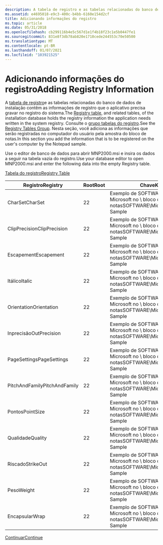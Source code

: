 ```yaml
---
description: A tabela de registro e as tabelas relacionadas do banco de dados de instalação contêm as informações de registro que o aplicativo precisa gravar no registro do sistema.
ms.assetid: e4695018-e9c3-400c-b4bb-6160e154d2cf
title: Adicionando informações do registro
ms.topic: article
ms.date: 05/31/2018
ms.openlocfilehash: cb299116b4e5c567d1e1f4b18f23c1e5b0447fe1
ms.sourcegitcommit: 831e8f3db78ab820e1710cede244553c70e50500
ms.translationtype: MT
ms.contentlocale: pt-BR
ms.lasthandoff: 01/07/2021
ms.locfileid: "103921525"
---
```

# <a name="adding-registry-information"></a><span data-ttu-id="0cc6d-103">Adicionando informações do registro</span><span class="sxs-lookup"><span data-stu-id="0cc6d-103">Adding Registry Information</span></span>

<span data-ttu-id="0cc6d-104">A [tabela de registro](registry-table.md)e as tabelas relacionadas do banco de dados de instalação contêm as informações de registro que o aplicativo precisa gravar no registro do sistema.</span><span class="sxs-lookup"><span data-stu-id="0cc6d-104">The [Registry table](registry-table.md), and related tables, of the installation database holds the registry information the application needs written in the system registry.</span></span> <span data-ttu-id="0cc6d-105">Consulte o [grupo tabelas do registro](registry-tables-group.md).</span><span class="sxs-lookup"><span data-stu-id="0cc6d-105">See the [Registry Tables Group](registry-tables-group.md).</span></span> <span data-ttu-id="0cc6d-106">Nesta seção, você adiciona as informações que serão registradas no computador do usuário pela amostra do bloco de notas.</span><span class="sxs-lookup"><span data-stu-id="0cc6d-106">In this section you add the information that is to be registered on the user's computer by the Notepad sample.</span></span>

<span data-ttu-id="0cc6d-107">Use o editor de banco de dados para abrir MNP2000.msi e insira os dados a seguir na tabela vazia do registro.</span><span class="sxs-lookup"><span data-stu-id="0cc6d-107">Use your database editor to open MNP2000.msi and enter the following data into the empty Registry table.</span></span>

[<span data-ttu-id="0cc6d-108">Tabela do registro</span><span class="sxs-lookup"><span data-stu-id="0cc6d-108">Registry Table</span></span>](registry-table.md)



| <span data-ttu-id="0cc6d-109">Registro</span><span class="sxs-lookup"><span data-stu-id="0cc6d-109">Registry</span></span>       | <span data-ttu-id="0cc6d-110">Root</span><span class="sxs-lookup"><span data-stu-id="0cc6d-110">Root</span></span> | <span data-ttu-id="0cc6d-111">Chave</span><span class="sxs-lookup"><span data-stu-id="0cc6d-111">Key</span></span>                                 | <span data-ttu-id="0cc6d-112">Nome</span><span class="sxs-lookup"><span data-stu-id="0cc6d-112">Name</span></span>             | <span data-ttu-id="0cc6d-113">Valor</span><span class="sxs-lookup"><span data-stu-id="0cc6d-113">Value</span></span>    | <span data-ttu-id="0cc6d-114">Componente\_</span><span class="sxs-lookup"><span data-stu-id="0cc6d-114">Component\_</span></span> |
|----------------|------|-------------------------------------|------------------|----------|-------------|
| <span data-ttu-id="0cc6d-115">CharSet</span><span class="sxs-lookup"><span data-stu-id="0cc6d-115">CharSet</span></span>        | <span data-ttu-id="0cc6d-116">2</span><span class="sxs-lookup"><span data-stu-id="0cc6d-116">2</span></span>    | <span data-ttu-id="0cc6d-117">Exemplo de SOFTWARE da \\ Microsoft no \\ bloco de notas</span><span class="sxs-lookup"><span data-stu-id="0cc6d-117">SOFTWARE\\Microsoft\\Notepad Sample</span></span> | <span data-ttu-id="0cc6d-118">lfCharSet</span><span class="sxs-lookup"><span data-stu-id="0cc6d-118">lfCharSet</span></span>        | <span data-ttu-id="0cc6d-119">\#0</span><span class="sxs-lookup"><span data-stu-id="0cc6d-119">\#0</span></span>      | <span data-ttu-id="0cc6d-120">Bloco de notas</span><span class="sxs-lookup"><span data-stu-id="0cc6d-120">Notepad</span></span>     |
| <span data-ttu-id="0cc6d-121">ClipPrecision</span><span class="sxs-lookup"><span data-stu-id="0cc6d-121">ClipPrecision</span></span>  | <span data-ttu-id="0cc6d-122">2</span><span class="sxs-lookup"><span data-stu-id="0cc6d-122">2</span></span>    | <span data-ttu-id="0cc6d-123">Exemplo de SOFTWARE da \\ Microsoft no \\ bloco de notas</span><span class="sxs-lookup"><span data-stu-id="0cc6d-123">SOFTWARE\\Microsoft\\Notepad Sample</span></span> | <span data-ttu-id="0cc6d-124">lfClipPrecision</span><span class="sxs-lookup"><span data-stu-id="0cc6d-124">lfClipPrecision</span></span>  | <span data-ttu-id="0cc6d-125">\#2</span><span class="sxs-lookup"><span data-stu-id="0cc6d-125">\#2</span></span>      | <span data-ttu-id="0cc6d-126">Bloco de notas</span><span class="sxs-lookup"><span data-stu-id="0cc6d-126">Notepad</span></span>     |
| <span data-ttu-id="0cc6d-127">Escapement</span><span class="sxs-lookup"><span data-stu-id="0cc6d-127">Escapement</span></span>     | <span data-ttu-id="0cc6d-128">2</span><span class="sxs-lookup"><span data-stu-id="0cc6d-128">2</span></span>    | <span data-ttu-id="0cc6d-129">Exemplo de SOFTWARE da \\ Microsoft no \\ bloco de notas</span><span class="sxs-lookup"><span data-stu-id="0cc6d-129">SOFTWARE\\Microsoft\\Notepad Sample</span></span> | <span data-ttu-id="0cc6d-130">lfFaceName</span><span class="sxs-lookup"><span data-stu-id="0cc6d-130">lfFaceName</span></span>       | <span data-ttu-id="0cc6d-131">FixedSys</span><span class="sxs-lookup"><span data-stu-id="0cc6d-131">FixedSys</span></span> | <span data-ttu-id="0cc6d-132">Bloco de notas</span><span class="sxs-lookup"><span data-stu-id="0cc6d-132">Notepad</span></span>     |
| <span data-ttu-id="0cc6d-133">Itálico</span><span class="sxs-lookup"><span data-stu-id="0cc6d-133">Italic</span></span>         | <span data-ttu-id="0cc6d-134">2</span><span class="sxs-lookup"><span data-stu-id="0cc6d-134">2</span></span>    | <span data-ttu-id="0cc6d-135">Exemplo de SOFTWARE da \\ Microsoft no \\ bloco de notas</span><span class="sxs-lookup"><span data-stu-id="0cc6d-135">SOFTWARE\\Microsoft\\Notepad Sample</span></span> | <span data-ttu-id="0cc6d-136">lfItalic</span><span class="sxs-lookup"><span data-stu-id="0cc6d-136">lfItalic</span></span>         | <span data-ttu-id="0cc6d-137">\#0</span><span class="sxs-lookup"><span data-stu-id="0cc6d-137">\#0</span></span>      | <span data-ttu-id="0cc6d-138">Bloco de notas</span><span class="sxs-lookup"><span data-stu-id="0cc6d-138">Notepad</span></span>     |
| <span data-ttu-id="0cc6d-139">Orientation</span><span class="sxs-lookup"><span data-stu-id="0cc6d-139">Orientation</span></span>    | <span data-ttu-id="0cc6d-140">2</span><span class="sxs-lookup"><span data-stu-id="0cc6d-140">2</span></span>    | <span data-ttu-id="0cc6d-141">Exemplo de SOFTWARE da \\ Microsoft no \\ bloco de notas</span><span class="sxs-lookup"><span data-stu-id="0cc6d-141">SOFTWARE\\Microsoft\\Notepad Sample</span></span> | <span data-ttu-id="0cc6d-142">lfOrientation</span><span class="sxs-lookup"><span data-stu-id="0cc6d-142">lfOrientation</span></span>    | <span data-ttu-id="0cc6d-143">\#0</span><span class="sxs-lookup"><span data-stu-id="0cc6d-143">\#0</span></span>      | <span data-ttu-id="0cc6d-144">Bloco de notas</span><span class="sxs-lookup"><span data-stu-id="0cc6d-144">Notepad</span></span>     |
| <span data-ttu-id="0cc6d-145">Inprecisão</span><span class="sxs-lookup"><span data-stu-id="0cc6d-145">OutPrecision</span></span>   | <span data-ttu-id="0cc6d-146">2</span><span class="sxs-lookup"><span data-stu-id="0cc6d-146">2</span></span>    | <span data-ttu-id="0cc6d-147">Exemplo de SOFTWARE da \\ Microsoft no \\ bloco de notas</span><span class="sxs-lookup"><span data-stu-id="0cc6d-147">SOFTWARE\\Microsoft\\Notepad Sample</span></span> | <span data-ttu-id="0cc6d-148">lfOutPrecision</span><span class="sxs-lookup"><span data-stu-id="0cc6d-148">lfOutPrecision</span></span>   | <span data-ttu-id="0cc6d-149">\#1</span><span class="sxs-lookup"><span data-stu-id="0cc6d-149">\#1</span></span>      | <span data-ttu-id="0cc6d-150">Bloco de notas</span><span class="sxs-lookup"><span data-stu-id="0cc6d-150">Notepad</span></span>     |
| <span data-ttu-id="0cc6d-151">PageSettings</span><span class="sxs-lookup"><span data-stu-id="0cc6d-151">PageSettings</span></span>   | <span data-ttu-id="0cc6d-152">2</span><span class="sxs-lookup"><span data-stu-id="0cc6d-152">2</span></span>    | <span data-ttu-id="0cc6d-153">Exemplo de SOFTWARE da \\ Microsoft no \\ bloco de notas</span><span class="sxs-lookup"><span data-stu-id="0cc6d-153">SOFTWARE\\Microsoft\\Notepad Sample</span></span> | <span data-ttu-id="0cc6d-154">fSavePageSetting</span><span class="sxs-lookup"><span data-stu-id="0cc6d-154">fSavePageSetting</span></span> | <span data-ttu-id="0cc6d-155">\#0</span><span class="sxs-lookup"><span data-stu-id="0cc6d-155">\#0</span></span>      | <span data-ttu-id="0cc6d-156">Bloco de notas</span><span class="sxs-lookup"><span data-stu-id="0cc6d-156">Notepad</span></span>     |
| <span data-ttu-id="0cc6d-157">PitchAndFamily</span><span class="sxs-lookup"><span data-stu-id="0cc6d-157">PitchAndFamily</span></span> | <span data-ttu-id="0cc6d-158">2</span><span class="sxs-lookup"><span data-stu-id="0cc6d-158">2</span></span>    | <span data-ttu-id="0cc6d-159">Exemplo de SOFTWARE da \\ Microsoft no \\ bloco de notas</span><span class="sxs-lookup"><span data-stu-id="0cc6d-159">SOFTWARE\\Microsoft\\Notepad Sample</span></span> | <span data-ttu-id="0cc6d-160">lfPitchAndFamily</span><span class="sxs-lookup"><span data-stu-id="0cc6d-160">lfPitchAndFamily</span></span> | <span data-ttu-id="0cc6d-161">\#49</span><span class="sxs-lookup"><span data-stu-id="0cc6d-161">\#49</span></span>     | <span data-ttu-id="0cc6d-162">Bloco de notas</span><span class="sxs-lookup"><span data-stu-id="0cc6d-162">Notepad</span></span>     |
| <span data-ttu-id="0cc6d-163">Pontos</span><span class="sxs-lookup"><span data-stu-id="0cc6d-163">PointSize</span></span>      | <span data-ttu-id="0cc6d-164">2</span><span class="sxs-lookup"><span data-stu-id="0cc6d-164">2</span></span>    | <span data-ttu-id="0cc6d-165">Exemplo de SOFTWARE da \\ Microsoft no \\ bloco de notas</span><span class="sxs-lookup"><span data-stu-id="0cc6d-165">SOFTWARE\\Microsoft\\Notepad Sample</span></span> | <span data-ttu-id="0cc6d-166">iPointSize</span><span class="sxs-lookup"><span data-stu-id="0cc6d-166">iPointSize</span></span>       | <span data-ttu-id="0cc6d-167">\#120</span><span class="sxs-lookup"><span data-stu-id="0cc6d-167">\#120</span></span>    | <span data-ttu-id="0cc6d-168">Bloco de notas</span><span class="sxs-lookup"><span data-stu-id="0cc6d-168">Notepad</span></span>     |
| <span data-ttu-id="0cc6d-169">Qualidade</span><span class="sxs-lookup"><span data-stu-id="0cc6d-169">Quality</span></span>        | <span data-ttu-id="0cc6d-170">2</span><span class="sxs-lookup"><span data-stu-id="0cc6d-170">2</span></span>    | <span data-ttu-id="0cc6d-171">Exemplo de SOFTWARE da \\ Microsoft no \\ bloco de notas</span><span class="sxs-lookup"><span data-stu-id="0cc6d-171">SOFTWARE\\Microsoft\\Notepad Sample</span></span> | <span data-ttu-id="0cc6d-172">lfQuality</span><span class="sxs-lookup"><span data-stu-id="0cc6d-172">lfQuality</span></span>        | <span data-ttu-id="0cc6d-173">\#2</span><span class="sxs-lookup"><span data-stu-id="0cc6d-173">\#2</span></span>      | <span data-ttu-id="0cc6d-174">Bloco de notas</span><span class="sxs-lookup"><span data-stu-id="0cc6d-174">Notepad</span></span>     |
| <span data-ttu-id="0cc6d-175">Riscado</span><span class="sxs-lookup"><span data-stu-id="0cc6d-175">StrikeOut</span></span>      | <span data-ttu-id="0cc6d-176">2</span><span class="sxs-lookup"><span data-stu-id="0cc6d-176">2</span></span>    | <span data-ttu-id="0cc6d-177">Exemplo de SOFTWARE da \\ Microsoft no \\ bloco de notas</span><span class="sxs-lookup"><span data-stu-id="0cc6d-177">SOFTWARE\\Microsoft\\Notepad Sample</span></span> | <span data-ttu-id="0cc6d-178">lfStrikeOut</span><span class="sxs-lookup"><span data-stu-id="0cc6d-178">lfStrikeOut</span></span>      | <span data-ttu-id="0cc6d-179">\#0</span><span class="sxs-lookup"><span data-stu-id="0cc6d-179">\#0</span></span>      | <span data-ttu-id="0cc6d-180">Bloco de notas</span><span class="sxs-lookup"><span data-stu-id="0cc6d-180">Notepad</span></span>     |
| <span data-ttu-id="0cc6d-181">Peso</span><span class="sxs-lookup"><span data-stu-id="0cc6d-181">Weight</span></span>         | <span data-ttu-id="0cc6d-182">2</span><span class="sxs-lookup"><span data-stu-id="0cc6d-182">2</span></span>    | <span data-ttu-id="0cc6d-183">Exemplo de SOFTWARE da \\ Microsoft no \\ bloco de notas</span><span class="sxs-lookup"><span data-stu-id="0cc6d-183">SOFTWARE\\Microsoft\\Notepad Sample</span></span> | <span data-ttu-id="0cc6d-184">lfWeight</span><span class="sxs-lookup"><span data-stu-id="0cc6d-184">lfWeight</span></span>         | <span data-ttu-id="0cc6d-185">\#400</span><span class="sxs-lookup"><span data-stu-id="0cc6d-185">\#400</span></span>    | <span data-ttu-id="0cc6d-186">Bloco de notas</span><span class="sxs-lookup"><span data-stu-id="0cc6d-186">Notepad</span></span>     |
| <span data-ttu-id="0cc6d-187">Encapsular</span><span class="sxs-lookup"><span data-stu-id="0cc6d-187">Wrap</span></span>           | <span data-ttu-id="0cc6d-188">2</span><span class="sxs-lookup"><span data-stu-id="0cc6d-188">2</span></span>    | <span data-ttu-id="0cc6d-189">Exemplo de SOFTWARE da \\ Microsoft no \\ bloco de notas</span><span class="sxs-lookup"><span data-stu-id="0cc6d-189">SOFTWARE\\Microsoft\\Notepad Sample</span></span> | <span data-ttu-id="0cc6d-190">fWrap</span><span class="sxs-lookup"><span data-stu-id="0cc6d-190">fWrap</span></span>            | <span data-ttu-id="0cc6d-191">\#0</span><span class="sxs-lookup"><span data-stu-id="0cc6d-191">\#0</span></span>      | <span data-ttu-id="0cc6d-192">Bloco de notas</span><span class="sxs-lookup"><span data-stu-id="0cc6d-192">Notepad</span></span>     |



 

[<span data-ttu-id="0cc6d-193">Continuar</span><span class="sxs-lookup"><span data-stu-id="0cc6d-193">Continue</span></span>](specifying-shortcuts.md)

 

 



